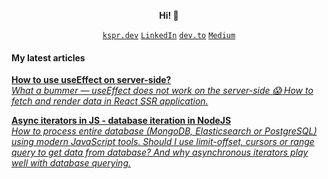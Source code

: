 <p align="center">
   <b> Hi! 🦄 </b>
</p>

<p align="center">
   <code><a href="https://kspr.dev">kspr.dev</a></code>
   <code><a href="https://www.linkedin.com/in/kasper-moskwiak/">LinkedIn</a></code>
   <code><a href="https://dev.to/kmoskwiak">dev.to</a></code>
   <code><a href="https://medium.com/@kaspermoskwiak">Medium</a></code>
</p>

#### My latest articles

<p cite="http://www.worldwildlife.org/who/index.html">
   <a href="https://miro.medium.com/max/2000/1*utp25FPHbw5Rr1bxvhfsJw.png">
    <b>How to use useEffect on server-side?</b>
    <br>
      <em>What a bummer — useEffect does not work on the server-side 😱 How to fetch and render data in React SSR application.</em>
  </a>
</p>

<p cite="http://www.worldwildlife.org/who/index.html">
   <a href="https://miro.medium.com/max/2000/1*utp25FPHbw5Rr1bxvhfsJw.png">
    <b>Async iterators in JS - database iteration in NodeJS</b>
    <br>
    <em>How to process entire database (MongoDB, Elasticsearch or PostgreSQL) using modern JavaScript tools. Should I use limit-offset, cursors or range query to get data from database? And why asynchronous iterators play well with database querying.</em>
  </a>
 </p>

<!--
**kmoskwiak/kmoskwiak** is a ✨ _special_ ✨ repository because its `README.md` (this file) appears on your GitHub profile.

Here are some ideas to get you started:

- 🔭 I’m currently working on ...
- 🌱 I’m currently learning ...
- 👯 I’m looking to collaborate on ...
- 🤔 I’m looking for help with ...
- 💬 Ask me about ...
- 📫 How to reach me: ...
- 😄 Pronouns: ...
- ⚡ Fun fact: ...
-->
